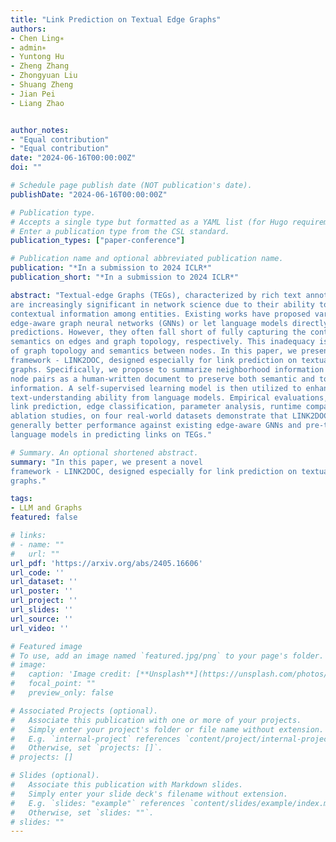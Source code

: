 ```yaml
---
title: "Link Prediction on Textual Edge Graphs"
authors:
- Chen Ling∗
- admin∗
- Yuntong Hu
- Zheng Zhang
- Zhongyuan Liu
- Shuang Zheng
- Jian Pei
- Liang Zhao


author_notes:
- "Equal contribution"
- "Equal contribution"
date: "2024-06-16T00:00:00Z"
doi: ""

# Schedule page publish date (NOT publication's date).
publishDate: "2024-06-16T00:00:00Z"

# Publication type.
# Accepts a single type but formatted as a YAML list (for Hugo requirements).
# Enter a publication type from the CSL standard.
publication_types: ["paper-conference"]

# Publication name and optional abbreviated publication name.
publication: "*In a submission to 2024 ICLR*"
publication_short: "*In a submission to 2024 ICLR*"

abstract: "Textual-edge Graphs (TEGs), characterized by rich text annotations on edges,
are increasingly significant in network science due to their ability to capture rich
contextual information among entities. Existing works have proposed various
edge-aware graph neural networks (GNNs) or let language models directly make
predictions. However, they often fall short of fully capturing the contextualized
semantics on edges and graph topology, respectively. This inadequacy is particularly evident in link prediction tasks that require a comprehensive understanding
of graph topology and semantics between nodes. In this paper, we present a novel
framework - LINK2DOC, designed especially for link prediction on textual-edge
graphs. Specifically, we propose to summarize neighborhood information between
node pairs as a human-written document to preserve both semantic and topology
information. A self-supervised learning model is then utilized to enhance GNN’s
text-understanding ability from language models. Empirical evaluations, including
link prediction, edge classification, parameter analysis, runtime comparison, and
ablation studies, on four real-world datasets demonstrate that LINK2DOC achieves
generally better performance against existing edge-aware GNNs and pre-trained
language models in predicting links on TEGs."

# Summary. An optional shortened abstract.
summary: "In this paper, we present a novel
framework - LINK2DOC, designed especially for link prediction on textual-edge
graphs."

tags:
- LLM and Graphs
featured: false

# links:
# - name: ""
#   url: ""
url_pdf: 'https://arxiv.org/abs/2405.16606'
url_code: ''
url_dataset: ''
url_poster: ''
url_project: ''
url_slides: ''
url_source: ''
url_video: ''

# Featured image
# To use, add an image named `featured.jpg/png` to your page's folder. 
# image:
#   caption: 'Image credit: [**Unsplash**](https://unsplash.com/photos/jdD8gXaTZsc)'
#   focal_point: ""
#   preview_only: false

# Associated Projects (optional).
#   Associate this publication with one or more of your projects.
#   Simply enter your project's folder or file name without extension.
#   E.g. `internal-project` references `content/project/internal-project/index.md`.
#   Otherwise, set `projects: []`.
# projects: []

# Slides (optional).
#   Associate this publication with Markdown slides.
#   Simply enter your slide deck's filename without extension.
#   E.g. `slides: "example"` references `content/slides/example/index.md`.
#   Otherwise, set `slides: ""`.
# slides: ""
---
```


<!-- {{% callout note %}}
Click the *Cite* button above to demo the feature to enable visitors to import publication metadata into their reference management software.
{{% /callout %}} -->

<!-- {{% callout note %}}
Create your slides in Markdown - click the *Slides* button to check out the example.
{{% /callout %}} -->

<!-- Add the publication's **full text** or **supplementary notes** here. You can use rich formatting such as including [code, math, and images](https://docs.hugoblox.com/content/writing-markdown-latex/). -->
